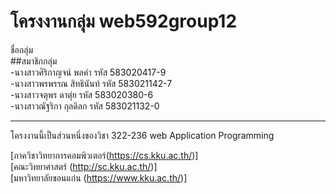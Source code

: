 # โครงงานกลุ่ม web592group12<br>

ชื่อกลุ่ม <br>
##สมาชิกกลุ่ม<br>
-นางสาวศิริกาญจน์ พลคำ    รหัส 583020417-9<br>
-นางสาวพรพรรณ สิทธินันท์   รหัส 583021142-7<br>
-นางสาวจตุพร ดาตุ่ย        รหัส 583020380-6<br>
-นางสาวณัฐริกา กุลดิลก      รหัส 583021132-0<br>

<hr>
โครงงานนี้เป็นส่วนหนึ่งของวิชา 322-236 web Application Programming<br>

[ภาควิชาวิทยาการคอมพิวเตอร์(https://cs.kku.ac.th/)]<br>
[คณะวิทยาศาสตร์ (http://sc.kku.ac.th/)]<br>
[มหาวิทยาลัยขอนแก่น (https://www.kku.ac.th/)]
